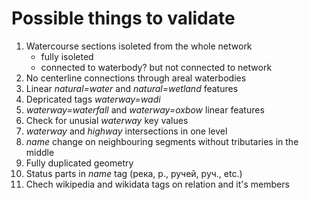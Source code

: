 # Possible things to validate

1. Watercourse sections isoleted from the whole network
    - fully isoleted
    - connected to waterbody? but not connected to network
2. No centerline connections through areal waterbodies
3. Linear *natural=water* and *natural=wetland* features
4. Depricated tags *waterway=wadi*
5. *waterway=waterfall* and *waterway=oxbow* linear features
6. Check for unusial *waterway* key values
7. *waterway* and *highway* intersections in one level
8. *name* change on neighbouring segments without tributaries in the middle
9. Fully duplicated geometry
10. Status parts in *name* tag (река, р., ручей, руч., etc.)
11. Chech wikipedia and wikidata tags on relation and it's members

